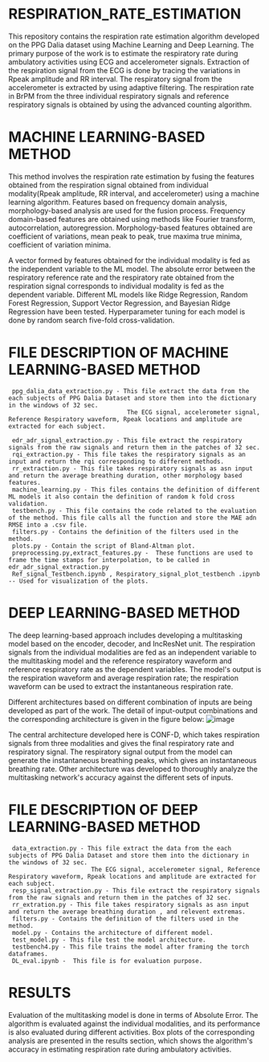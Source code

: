# RESPIRATION_RATE_ESTIMATION
This repository contains the respiration rate estimation algorithm developed on the PPG Dalia dataset using Machine Learning and Deep Learning. The primary purpose of the work is to estimate the respiratory rate during ambulatory activities using ECG and accelerometer signals. Extraction of the respiration signal from the ECG is done by tracing the variations in Rpeak amplitude and RR interval. The respiratory signal from the accelerometer is extracted by using adaptive filtering. The respiration rate in BrPM from the three individual respiratory signals and reference respiratory signals is obtained by using the advanced counting algorithm.

# MACHINE LEARNING-BASED METHOD
This method involves the respiration rate estimation by fusing the features obtained from the respiration signal obtained from individual modality(Rpeak amplitude, RR interval, and accelerometer) using a machine learning algorithm. Features based on frequency domain analysis, morphology-based analysis are used for the fusion process. Frequency domain-based features are obtained using methods like Fourier transform, autocorrelation, autoregression. Morphology-based features obtained are coefficient of variations, mean peak to peak, true maxima true minima, coefficient of variation minima.

A vector formed by features obtained for the individual modality is fed as the independent variable to the ML model. The absolute error between the respiratory reference rate and the respiratory rate obtained from the respiration signal corresponds to individual modality is fed as the dependent variable. Different ML models like Ridge Regression, Random Forest Regression, Support Vector Regression, and Bayesian Ridge Regression have been tested. Hyperparameter tuning for each model is done by random search five-fold cross-validation.

# FILE DESCRIPTION OF MACHINE LEARNING-BASED METHOD
     ppg_dalia_data_extraction.py - This file extract the data from the each subjects of PPG Dalia Dataset and store them into the dictionary in the windows of 32 sec.
                                     The ECG signal, accelerometer signal, Reference Respiratory waveform, Rpeak locations and amplitude are extracted for each subject.
                                  
     edr_adr_signal_extraction.py - This file extract the respiratory signals from the raw signals and return them in the patches of 32 sec.
     rqi_extraction.py - This file takes the respiratory signals as an input and return the rqi corresponding to different methods.
     rr_extraction.py - This file takes respiratory signals as asn input and return the average breathing duration, other morphology based features.
     machine_learning.py - This files contains the definition of different ML models it also contain the definition of random k fold cross validation.
     testbench.py - This file contains the code related to the evaluation of the method. This file calls all the function and store the MAE adn RMSE into a .csv file.
     filters.py - Contains the definition of the filters used in the method.
     plots.py - Contain the script of Bland-Altman plot.
     preprocessing.py,extract_features.py -  These functions are used to frame the time stamps for interpolation, to be called in edr_adr_signal_extraction.py
     Ref_signal_Testbench.ipynb , Respiratory_signal_plot_testbench .ipynb -- Used for visualization of the plots.
 
# DEEP LEARNING-BASED METHOD
The deep learning-based approach includes developing a multitasking model based on the encoder, decoder, and IncResNet unit. The respiration signals from the individual modalities are fed as an independent variable to the multitasking model and the reference respiratory waveform and reference respiratory rate as the dependent variables. The model's output is the respiration waveform and average respiration rate; the respiration waveform can be used to extract the instantaneous respiration rate.

Different architectures based on different combination of inputs are being developed as part of the work. The detail of input-output combinations and the corresponding architecture is given in the figure below:
![image](https://user-images.githubusercontent.com/63348709/120197134-48cbaa80-c23e-11eb-94b8-c2ef57776b92.png)

The central architecture developed here is CONF-D, which takes respiration signals from three modalities and gives the final respiratory rate and respiratory signal. The respiratory signal output from the model can generate the instantaneous breathing peaks, which gives an instantaneous breathing rate. Other architecture was developed to thoroughly analyze the multitasking network's accuracy against the different sets of inputs.

# FILE DESCRIPTION OF DEEP LEARNING-BASED METHOD
     data_extraction.py - This file extract the data from the each subjects of PPG Dalia Dataset and store them into the dictionary in the windows of 32 sec.
                           The ECG signal, accelerometer signal, Reference Respiratory waveform, Rpeak locations and amplitude are extracted for each subject.
     resp_signal_extraction.py - This file extract the respiratory signals from the raw signals and return them in the patches of 32 sec.
     rr_extration.py - This file takes respiratory signals as asn input and return the average breathing duration , and relevent extremas.
     filters.py - Contains the definition of the filters used in the method.
     model.py - Contains the architecture of different model.
     test_model.py - This file test the model architecture.
     testbench4.py - This file trains the model after framing the torch dataframes.
     DL_eval.ipynb -  This file is for evaluation purpose.

# RESULTS
Evaluation of the multitasking model is done in terms of Absolute Error. The algorithm is evaluated against the individual modalities, and its performance is also evaluated during different activities. Box plots of the corresponding analysis are presented in the results section, which shows the algorithm's accuracy in estimating respiration rate during ambulatory activities.

